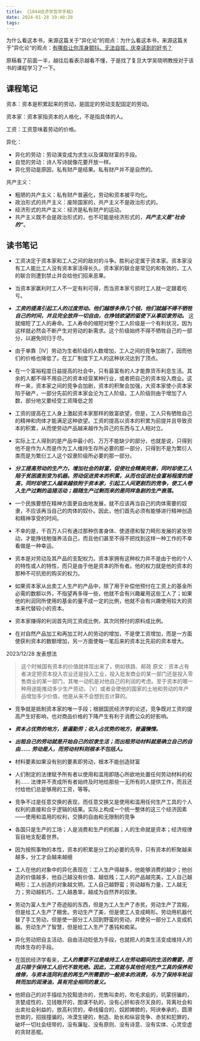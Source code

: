 ```yaml
---
title: 《1844经济学哲学手稿》
date: 2024-01-28 19:40:28
tags:
---
```


为什么看这本书，来源这篇关于”异化论“的观点：为什么看这本书，来源这篇关于”异化论“的观点：[有哪些让你浑身颤抖、无法自拔，庆幸读到的好书？](https://www.zhihu.com/question/39474276/answer/152098855)

原稿看了前面一半，越往后看表示越看不懂，于是找了复旦大学吴晓明教授对于该书的课程学习了一下。

## 课程笔记

资本：资本是积累起来的劳动，是固定的劳动支配固定的劳动。

资本家：资本家指资本的人格化，不是指具体的人。

工资：工资意味着劳动的价格。

异化：

- 异化的劳动：劳动演变成为求生以及谋取财富的手段。
- 自觉的劳动：诗人写诗就像花要开放一样。
- 异化劳动是原因，私有财产是结果。私有财产并不是自然的。

共产主义：

- 粗陋的共产主义：私有财产普遍化，劳动和资本被平均化。
- 政治形式的共产主义：废除国家的，共产主义不是政治形式的。
- 经济形式的共产主义：经济是私有财产的运动。
- 共产主义既不会是政治形式的，也不可能是经济形式的，**_共产主义是”社会的“_**。

## 读书笔记

- 工资决定于资本家和工人之间的敌对的斗争。胜利必定属于资本家。资本家没有工人能比工人没有资本家活得长久。资本家的联合是常见的和有效的，工人的联合则遭到禁止并会给他们招来恶果。

- 当资本家赢利时工人不一定有利可得，而当资本家亏损时工人就一定跟着吃亏。

- **_工资的提高引起工人的过度劳动。他们越想多挣几个钱，他们就越不得不牺牲自己的时间，并且完全放弃一切自由，在挣钱欲望的驱使下从事奴隶劳动。_** 这就缩短了工人的寿命。工人寿命的缩短对整个工人阶级是一个有利状况，因为这样就必然会不断产生对劳动的新需求。这个阶级始终不得不牺牲自己的一部分，以避免同归于尽。

- 由于单靠［IV］劳动为生者阶级的人数增加，工人之间的竞争加剧了，因而他们的价格也降低了。在工厂制度下工人的这种状况达到了顶点。

- 在一个富裕程度日益提高的社会中，只有最富有的人才能靠货币利息生活。其余的人都不得不用自己的资本经营某种行业，或者把自己的资本投入商业。这样一来，资本家之间的竞争会加剧，资本的积聚会加强，大资本家使小资本家陷于破产，一部分先前的资本家会沦为工人阶级，工人阶级则由于增加了人数，部分地又要经受工资降低之苦

- 工资的提高在工人身上激起资本家那样的致富欲望，但是，工人只有牺牲自己的精神和肉体才能满足这种欲望。工资的提高以资本的积累为前提并且导致资本的积累，从而使劳动产品越来越作为异己的东西与工人相对立。

- 实际上工人得到的是产品中最小的、万万不能缺少的部分，也就是说，只得到他不是作为人而是作为工人维持生存所必要的那一部分，只得到不是为繁衍人类而是为繁衍工人这个奴隶阶级所必要的那一部分。

- **_分工提高劳动的生产力，增加社会的财富，促使社会精美完善，同时却使工人陷于贫困直到变为机器。劳动促进资本的积累，从而也促进社会富裕程度的提高，同时却使工人越来越依附于资本家，引起工人间更剧烈的竞争，使工人卷入生产过剩的追猎活动；跟随生产过剩而来的是同样急剧的生产衰落。_**

- 一个民族要想在精神方面更自由地发展，就不应该再当自己的肉体需要的奴隶，不应该再当自己的肉体的奴仆。因此，他们首先必须有能够进行精神创造和精神享受的时间。

- 不幸的是，千百万人只有通过那种伤害身体、使道德和智力畸形发展的紧张劳动，才能挣钱勉强养活自己，而且他们甚至不得不把找到这样一种工作的不幸看做是一种幸运。

- 资本是对劳动及其产品的支配权力。资本家拥有这种权力并不是由于他的个人的特性或人的特性，而只是由于他是资本的所有者。他的权力就是他的资本的那种不可抗拒的购买的权力。

- 如果资本家从出卖工人生产的产品中，除了用于补偿他预付在工资上的基金所必需的数额以外，不指望再多得一些，他就不会有兴趣雇用这些工人了；如果他的利润同所使用的基金的量不成一定的比例，他就不会有兴趣使用较大的资本来代替较小的资本。

- 资本家赚得的利润首先同工资成比例，其次同预付的原料成比例。

- 在对自然产品加工和再加工时人的劳动的增加，不是使工资增加，而是一方面使获利资本的数额增加，另一方面使每一笔后来的资本比先前的资本增大。

2023/12/28 发表想法

> 这个时候国有资本的价值就体现出来了，例如铁路、邮政
> 原文：资本占有者决定把资本投入农业还是投入工业，投入批发商业的某一部门还是投入零售商业的某一部门，其唯一动机是对他自己的利润的考虑。至于资本的哪一种用途能推动多少生产劳动，［V］或者会使他的国家的土地和劳动的年产品增加多少价值，他是从来不会想到去计算的。

- 竞争就是抵制资本家的唯一手段；根据国民经济学的论述，竞争既对工资的提高产生好影响，也对商品价格的下降产生有利于消费公众的好影响。

- **_资本占优势的地方，普遍勤劳；收入占优势的地方，普遍懒惰。_**

- **_出租自己的劳动就是开始自己的奴隶生活；而出租劳动材料就是确立自己的自由…… 劳动是人，而劳动材料则根本不包括人。_**

- 材料要素如果没有别的要素即劳动，根本不能创造财富

- 人们制定的法律赋予所有者以使用和滥用即随心所欲地处置任何劳动材料的权利…… 法律并不责成所有者始终及时地给那些一无所有的人提供工作，而且还付给他们总是够用的工资，等等。

- 竞争不过是任意交换的表现，而任意交换又是使用和滥用任何生产工具的个人权利的直接和合乎逻辑的结果。实际上构成一个统一整体的这三个经济因素——使用和滥用的权利，交换的自由和无限制的竞争

- 各国只是生产的工场；人是消费和生产的机器；人的生命就是资本；经济规律盲目地支配着世界。

- 因为按照事物的本性，资本的积累是分工的必要的先导，只有资本的积聚越来越多，分工才会越来越细

- 工人在他的对象中的异化表现在：工人生产得越多，他能够消费的越少；他创造的价值越多，他自己越没有价值、越低贱；工人的产品越完美，工人自己越畸形；工人创造的对象越文明，工人自己越野蛮；劳动越有力量，工人越无力；劳动越机巧，工人越愚笨，越成为自然界的奴隶。

- 劳动为富人生产了奇迹般的东西，但是为工人生产了赤贫。劳动生产了宫殿，但是给工人生产了棚舍。劳动生产了美，但是使工人变成畸形。劳动用机器代替了手工劳动，但是使一部分工人回到野蛮的劳动，并使另一部分工人变成机器。劳动生产了智慧，但是给工人生产了愚钝和痴呆。

- 异化劳动把自主活动、自由活动贬低为手段，也就把人的类生活变成维持人的肉体生存的手段。

- 在国民经济学看来，**_工人的需要不过是维持工人在劳动期间的生活的需要，而且只限于保持工人后代不致死绝。因此，工资就与其他任何生产工具的保养和维修，与资本连同利息的再生产所需要的一般资本的消费，与为了保持车轮运转而加的润滑油，具有完全相同的意义。_**

- 他把自己的对手描绘为狡黠诡诈的，兜售叫卖的，吹毛求疵的，坑蒙拐骗的，贪婪成性的，见钱眼开的，图谋不轨的，没有心肝和丧尽天良的，背离社会和出卖社会利益的，放高利贷的，牵线撮合的，奴颜婢膝的，阿谀奉承的，圆滑世故的，招摇撞骗的，冷漠生硬的，制造、助长和纵容竞争、赤贫和犯罪的，破坏一切社会纽带的，没有廉耻、没有原则、没有诗意、没有实体、心灵空虚的贪财恶棍。
